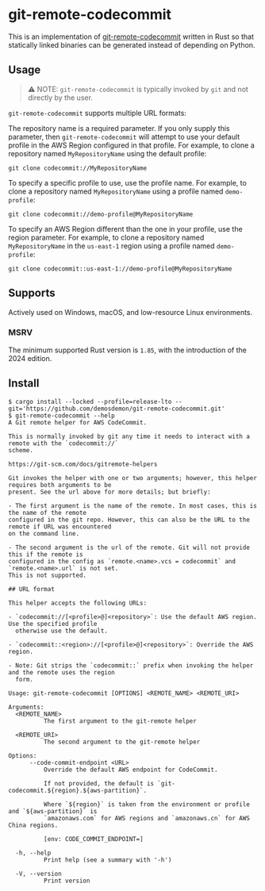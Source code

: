 # git-remote-codecommit

This is an implementation of [git-remote-codecommit](https://github.com/aws/git-remote-codecommit)
written in Rust so that statically linked binaries can be generated instead of depending
on Python.

## Usage

> ⚠️ NOTE: `git-remote-codecommit` is typically invoked by `git` and not directly by the user.

`git-remote-codecommit` supports multiple URL formats:

The repository name is a required parameter. If you only supply this parameter, then
`git-remote-codecommit` will attempt to use your default profile in the AWS Region configured in
that profile. For example, to clone a repository named `MyRepositoryName` using the default profile:

```shell
git clone codecommit://MyRepositoryName
```

To specify a specific profile to use, use the profile name. For example, to clone a repository named
`MyRepositoryName` using a profile named `demo-profile`:

```shell
git clone codecommit://demo-profile@MyRepositoryName
```

To specify an AWS Region different than the one in your profile, use the region parameter. For
example, to clone a repository named `MyRepositoryName` in the `us-east-1` region using a profile
named `demo-profile`:

```shell
git clone codecommit::us-east-1://demo-profile@MyRepositoryName
```

## Supports

Actively used on Windows, macOS, and low-resource Linux environments.

### MSRV

The minimum supported Rust version is `1.85`, with the introduction of the 2024 edition.

## Install

```console
$ cargo install --locked --profile=release-lto --git='https://github.com/demosdemon/git-remote-codecommit.git'
$ git-remote-codecommit --help
A Git remote helper for AWS CodeCommit.

This is normally invoked by git any time it needs to interact with a remote with the `codecommit://`
scheme.

https://git-scm.com/docs/gitremote-helpers

Git invokes the helper with one or two arguments; however, this helper requires both arguments to be
present. See the url above for more details; but briefly:

- The first argument is the name of the remote. In most cases, this is the name of the remote
configured in the git repo. However, this can also be the URL to the remote if URL was encountered
on the command line.

- The second argument is the url of the remote. Git will not provide this if the remote is
configured in the config as `remote.<name>.vcs = codecommit` and `remote.<name>.url` is not set.
This is not supported.

## URL format

This helper accepts the following URLs:

- `codecommit://[<profile>@]<repository>`: Use the default AWS region. Use the specified profile
  otherwise use the default.

- `codecommit::<region>://[<profile>@]<repository>`: Override the AWS region.

- Note: Git strips the `codecommit::` prefix when invoking the helper and the remote uses the region
  form.

Usage: git-remote-codecommit [OPTIONS] <REMOTE_NAME> <REMOTE_URI>

Arguments:
  <REMOTE_NAME>
          The first argument to the git-remote helper

  <REMOTE_URI>
          The second argument to the git-remote helper

Options:
      --code-commit-endpoint <URL>
          Override the default AWS endpoint for CodeCommit.

          If not provided, the default is `git-codecommit.${region}.${aws-partition}`.

          Where `${region}` is taken from the environment or profile and `${aws-partition}` is
          `amazonaws.com` for AWS regions and `amazonaws.cn` for AWS China regions.

          [env: CODE_COMMIT_ENDPOINT=]

  -h, --help
          Print help (see a summary with '-h')

  -V, --version
          Print version
```
